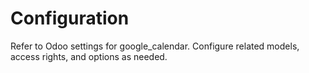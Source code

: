 # Configuration

Refer to Odoo settings for google_calendar. Configure related models, access rights, and options as needed.
